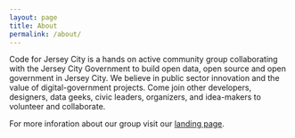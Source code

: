 ```yaml
---
layout: page
title: About
permalink: /about/
---
```


Code for Jersey City is a hands on active community group collaborating with the Jersey City Government to build open data, open source and open government in Jersey City. We believe in public sector innovation and the value of digital-government projects. Come join other developers, designers, data geeks, civic leaders, organizers, and idea-makers to volunteer and collaborate.

For more inforation about our group visit our [landing page][OpenJC Landing].

[OpenJC landing]: http://openjerseycity.org/
